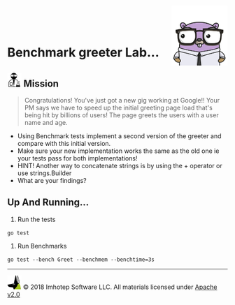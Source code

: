 <img src="../../assets/gophernand.png" align="right" width="128" height="auto"/>

<br/>
<br/>
<br/>

# Benchmark greeter Lab...

## <img src="../../assets/lab.png" width="auto" height="32"/> Mission

> Congratulations! You've just got a new gig working at Google!!
> Your PM says we have to speed up the initial greeting page load that's
> being hit by billions of users! The page greets the users with
> a user name and age.

* Using Benchmark tests implement a second version of the greeter and compare with this initial version.
* Make sure your new implementation works the same as the old one ie your tests pass for both implementations!
* HINT! Another way to concatenate strings is by using the + operator or use strings.Builder
* What are your findings?


## Up And Running...

1. Run the tests

```shell
go test
```

1. Run Benchmarks

```shell
go test --bench Greet --benchmem --benchtime=3s
```

---
<img src="../../assets/imhotep_logo.png" width="32" height="auto"/> © 2018 Imhotep Software LLC.
All materials licensed under [Apache v2.0](http://www.apache.org/licenses/LICENSE-2.0)